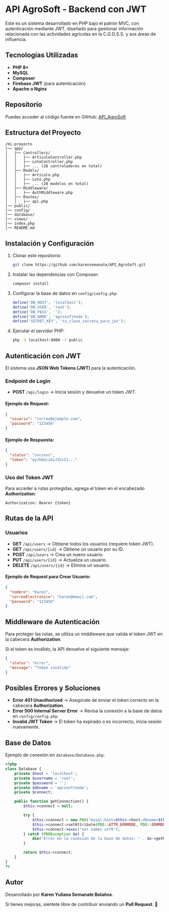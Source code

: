 # API AgroSoft - Backend con JWT

Este es un sistema desarrollado en PHP bajo el patrón MVC, con autenticación mediante JWT, diseñado para gestionar información relacionada con las actividades agrícolas en la C.G.D.S.S. y sus áreas de influencia.

## Tecnologías Utilizadas

- **PHP 8+**
- **MySQL**
- **Composer**
- **Firebase JWT** (para autenticación)
- **Apache o Nginx**

## Repositorio

Puedes acceder al código fuente en GitHub:
[API_AgroSoft](https://github.com/karensemanate/API_AgroSoft.git)

## Estructura del Proyecto

```
/mi-proyecto
│── app/
│   ├── Controllers/
│   │   ├── ArticuloController.php
│   │   ├── LoteController.php
│   │   ├── ... (28 controladores en total)
│   ├── Models/
│   │   ├── Articulo.php
│   │   ├── Lote.php
│   │   ├── ... (28 modelos en total)
│   ├── Middleware/
│   │   ├── AuthMiddleware.php
│   ├── Routes/
│   │   ├── api.php
│── public/
│── config/
│── database/
│── views/
│── index.php
│── README.md
```

## Instalación y Configuración

1. Clonar este repositorio:
   ```bash
   git clone https://github.com/karensemanate/API_AgroSoft.git
   ```
2. Instalar las dependencias con Composer:
   ```bash
   composer install
   ```
3. Configurar la base de datos en `config/config.php`:
   ```php
   define('DB_HOST', 'localhost');
   define('DB_USER', 'root');
   define('DB_PASS', '');
   define('DB_NAME', 'agrosoftnode');
   define('SECRET_KEY', 'tu_clave_secreta_para_jwt');
   ```
4. Ejecutar el servidor PHP:
   ```bash
   php -S localhost:8000 -t public
   ```

## Autenticación con JWT

El sistema usa **JSON Web Tokens (JWT)** para la autenticación.

### Endpoint de Login
- **POST** `/api/login` → Inicia sesión y devuelve un token JWT.

#### Ejemplo de Request:
```json
{
  "usuario": "correo@ejemplo.com",
  "password": "123456"
}
```

#### Ejemplo de Respuesta:
```json
{
  "status": "success",
  "token": "eyJhbGciOiJIUzI1..."
}
```

### Uso del Token JWT
Para acceder a rutas protegidas, agrega el token en el encabezado **Authorization**:
```
Authorization: Bearer {token}
```

## Rutas de la API

### Usuarios
- **GET** `/api/users` → Obtiene todos los usuarios (requiere token JWT).
- **GET** `/api/users/{id}` → Obtiene un usuario por su ID.
- **POST** `/api/users` → Crea un nuevo usuario.
- **PUT** `/api/users/{id}` → Actualiza un usuario.
- **DELETE** `/api/users/{id}` → Elimina un usuario.

#### Ejemplo de Request para Crear Usuario:
```json
{
  "nombre": "Karen",
  "correoElectronico": "karen@email.com",
  "password": "123456"
}
```

## Middleware de Autenticación

Para proteger las rutas, se utiliza un middleware que valida el token JWT en la cabecera **Authorization**.

Si el token es inválido, la API devuelve el siguiente mensaje:
```json
{
  "status": "error",
  "message": "Token inválido"
}
```

## Posibles Errores y Soluciones

- **Error 401 Unauthorized** → Asegúrate de enviar el token correcto en la cabecera **Authorization**.
- **Error 500 Internal Server Error** → Revisa la conexión a la base de datos en `config/config.php`.
- **Invalid JWT Token** → El token ha expirado o es incorrecto, inicia sesión nuevamente.

## Base de Datos

Ejemplo de conexión en `database/Database.php`:
```php
<?php
class Database {
    private $host = 'localhost';
    private $username = 'root';
    private $password = '';
    private $dbname = 'agrosoftnode';
    private $connect;

    public function getConnection() {
        $this->connect = null;

        try {
            $this->connect = new PDO("mysql:host=$this->host;dbname=$this->dbname", $this->username, $this->password);
            $this->connect->setAttribute(PDO::ATTR_ERRMODE, PDO::ERRMODE_EXCEPTION);
            $this->connect->exec("set names utf8");
        } catch (PDOException $e) {
            die("Error en la conexión de la base de datos: " . $e->getMessage()); 
        }

        return $this->connect;
    }
}
?>
```

## Autor

Desarrollado por **Karen Yuliana Semanate Bolaños**.

Si tienes mejoras, siéntete libre de contribuir enviando un **Pull Request**. 🚀


